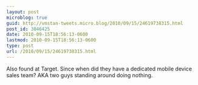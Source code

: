 ```yaml
---
layout: post
microblog: true
guid: http://vmstan-tweets.micro.blog/2010/09/15/24619738315.html
post_id: 3046425
date: 2010-09-15T18:56:13-0600
lastmod: 2010-09-15T18:56:13-0600
type: post
url: /2010/09/15/24619738315.html
---
```

Also found at Target. Since when did they have a dedicated mobile device sales team? AKA two guys standing around doing nothing.
